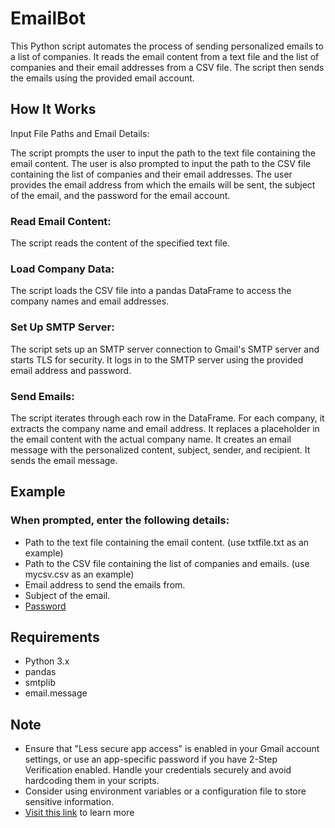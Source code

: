 # EmailBot
This Python script automates the process of sending personalized emails to a list of companies. It reads the email content from a text file and the list of companies and their email addresses from a CSV file. The script then sends the emails using the provided email account.

## How It Works
Input File Paths and Email Details:

The script prompts the user to input the path to the text file containing the email content.
The user is also prompted to input the path to the CSV file containing the list of companies and their email addresses.
The user provides the email address from which the emails will be sent, the subject of the email, and the password for the email account.

### Read Email Content:

The script reads the content of the specified text file.
### Load Company Data:

The script loads the CSV file into a pandas DataFrame to access the company names and email addresses.
### Set Up SMTP Server:

The script sets up an SMTP server connection to Gmail's SMTP server and starts TLS for security.
It logs in to the SMTP server using the provided email address and password.
### Send Emails:

The script iterates through each row in the DataFrame.
For each company, it extracts the company name and email address.
It replaces a placeholder in the email content with the actual company name.
It creates an email message with the personalized content, subject, sender, and recipient.
It sends the email message.

## Example
### When prompted, enter the following details:

* Path to the text file containing the email content. (use txtfile.txt as an example)
* Path to the CSV file containing the list of companies and emails. (use mycsv.csv as an example)
* Email address to send the emails from.
* Subject of the email.
* [Password](https://stackoverflow.com/questions/72480454/sending-email-with-python-google-disables-less-secure-apps)
## Requirements
* Python 3.x  
* pandas  
* smtplib  
* email.message

## Note
* Ensure that "Less secure app access" is enabled in your Gmail account settings, or use an app-specific password if you have 2-Step Verification enabled.
Handle your credentials securely and avoid hardcoding them in your scripts.          
* Consider using environment variables or a configuration file to store sensitive information.
* [Visit this link](https://stackoverflow.com/questions/72480454/sending-email-with-python-google-disables-less-secure-apps) to learn more
